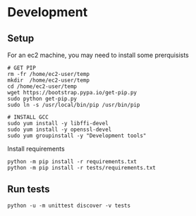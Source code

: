 # Development

## Setup

For an ec2 machine, you may need to install some prerquisists

    # GET PIP
    rm -fr /home/ec2-user/temp
    mkdir  /home/ec2-user/temp
    cd /home/ec2-user/temp
    wget https://bootstrap.pypa.io/get-pip.py
    sudo python get-pip.py
    sudo ln -s /usr/local/bin/pip /usr/bin/pip
    
    # INSTALL GCC
    sudo yum install -y libffi-devel
    sudo yum install -y openssl-devel
    sudo yum groupinstall -y "Development tools"

Install requirements

    python -m pip install -r requirements.txt
    python -m pip install -r tests/requirements.txt


## Run tests

    python -u -m unittest discover -v tests
